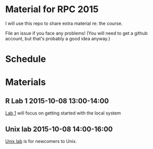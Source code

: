 # Material for RPC 2015

I will use this repo to share extra material re: the course.

File an issue if you face any problems!  (You will need to get a
github account, but that's probably a good idea anyway.)


# Schedule


# Materials

##  R Lab 1 2015-10-08 13:00-14:00

[Lab 1](lab1.md) will focus on getting started with the local system

## Unix lab  2015-10-08 14:00-16:00

[Unix lab](unixlab.md) is for newcomers to Unix.

